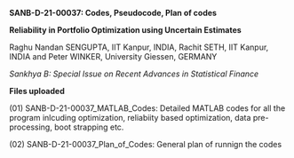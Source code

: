 **SANB-D-21-00037: Codes, Pseudocode, Plan of codes**

**Reliability in Portfolio Optimization using Uncertain Estimates**

Raghu Nandan SENGUPTA, IIT Kanpur, INDIA, Rachit SETH, IIT Kanpur, INDIA and Peter WINKER, University Giessen, GERMANY

_Sankhya B: Special Issue on Recent Advances in Statistical Finance_

**Files uploaded**

(01) SANB-D-21-00037_MATLAB_Codes: Detailed MATLAB codes for all the program inlcuding optimization, reliabiity based optimization, data pre-processing, boot strapping etc.

(02) SANB-D-21-00037_Plan_of_Codes: General plan of runnign the codes
